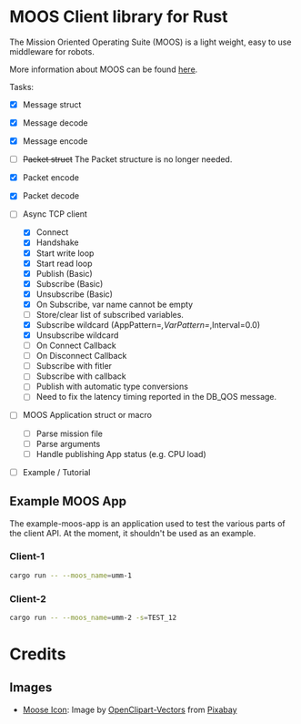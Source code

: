 # MOOS Client library for Rust

The Mission Oriented Operating Suite (MOOS) is a light weight, easy to use 
middleware for robots. 

More information about MOOS can be found 
[here](https://sites.google.com/site/moossoftware/). 

Tasks: 
- [x] Message struct
- [x] Message decode
- [x] Message encode
- [ ] ~~Packet struct~~ The Packet structure is no longer needed. 
- [x] Packet encode
- [x] Packet decode
- [ ] Async TCP client
    - [x] Connect
    - [x] Handshake
    - [x] Start write loop
    - [x] Start read loop
    - [x] Publish (Basic)
    - [x] Subscribe (Basic)
    - [x] Unsubscribe (Basic)
    - [x] On Subscribe, var name cannot be empty
    - [ ] Store/clear list of subscribed variables.
    - [x] Subscribe wildcard (AppPattern=*,VarPattern=*,Interval=0.0)
    - [x] Unsubscribe wildcard
    - [ ] On Connect Callback
    - [ ] On Disconnect Callback
    - [ ] Subscribe with fitler
    - [ ] Subscribe with callback
    - [ ] Publish with automatic type conversions
    - [ ] Need to fix the latency timing reported in the DB_QOS message.
- [ ] MOOS Application struct or macro
    - [ ] Parse mission file
    - [ ] Parse arguments
    - [ ] Handle publishing App status (e.g. CPU load)
- [ ] Example / Tutorial



## Example MOOS App
The example-moos-app is an application used to test the various parts of
the client API. At the moment, it shouldn't be used as an example.

### Client-1
```bash
cargo run -- --moos_name=umm-1
```

### Client-2
```bash
cargo run -- --moos_name=umm-2 -s=TEST_12
```


# Credits

## Images
- [Moose Icon](https://pixabay.com/vectors/deer-mammal-moose-antler-animal-159022/): Image by <a href="https://pixabay.com/users/openclipart-vectors-30363/?utm_source=link-attribution&amp;utm_medium=referral&amp;utm_campaign=image&amp;utm_content=159022">OpenClipart-Vectors</a> from <a href="https://pixabay.com/?utm_source=link-attribution&amp;utm_medium=referral&amp;utm_campaign=image&amp;utm_content=159022">Pixabay</a>



